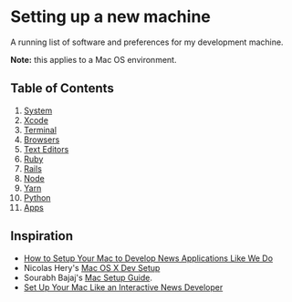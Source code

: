 # Setting up a new machine

A running list of software and preferences for my development machine.

**Note:** this applies to a Mac OS environment.

## Table of Contents

1. [System](System/README.md)
2. [Xcode](Xcode/README.md)
3. [Terminal](Terminal/README.md)
4. [Browsers](Browsers/README.md)
5. [Text Editors](TextEditors/README.md)
6. [Ruby](Ruby/README.md)
7. [Rails](Rails/README.md)
8. [Node](Node/README.md)
9. [Yarn](Yarn/README.md)
10. [Python](Python/README.md)
11. [Apps](Apps/README.md)

## Inspiration

* [How to Setup Your Mac to Develop News Applications Like We Do](http://blog.apps.npr.org/2013/06/06/how-to-setup-a-developers-environment.html)
* Nicolas Hery's [Mac OS X Dev Setup](https://github.com/nicolashery/mac-dev-setup)
* Sourabh Bajaj's [Mac Setup Guide](https://github.com/sb2nov/mac-setup).
* [Set Up Your Mac Like an Interactive News Developer](https://open.nytimes.com/set-up-your-mac-like-an-interactive-news-developer-bb8d2c4097e5)
